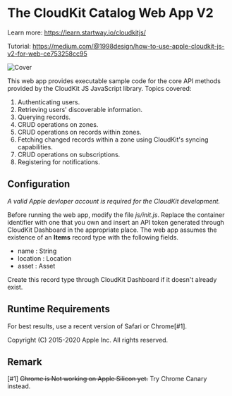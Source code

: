 # The CloudKit Catalog Web App V2

Learn more: https://learn.startway.io/cloudkitjs/

Tutorial: https://medium.com/@1998design/how-to-use-apple-cloudkit-js-v2-for-web-ce753258cc95

![Cover](https://cdn-images-1.medium.com/max/2600/1*ES7GB2vsVS_-b7zHu60OyA.png)

This web app provides executable sample code for the core API methods provided by the CloudKit JS JavaScript library. 
Topics covered:

1. Authenticating users.
2. Retrieving users' discoverable information.
3. Querying records.
4. CRUD operations on zones.
5. CRUD operations on records within zones.
6. Fetching changed records within a zone using CloudKit's syncing capabilities.
7. CRUD operations on subscriptions.
8. Registering for notifications.

## Configuration

*A valid Apple devloper account is required for the CloudKit development.*

Before running the web app, modify the file *js/init.js*. Replace the container identifier with one that you own and insert an
API token generated through CloudKit Dashboard in the appropriate place. The web app assumes the existence of an **Items**
record type with the following fields.

* name : String
* location : Location
* asset : Asset

Create this record type through CloudKit Dashboard if it doesn't already exist.

## Runtime Requirements
 
For best results, use a recent version of Safari or Chrome[#1].

Copyright (C) 2015-2020 Apple Inc. All rights reserved.

## Remark
[#1] <s>Chrome is Not working on Apple Silicon yet.</s> Try Chrome Canary instead.

